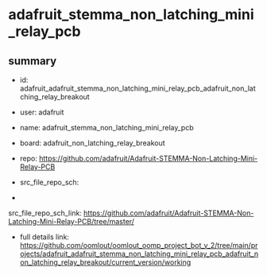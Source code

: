 # adafruit_stemma_non_latching_mini_relay_pcb
 
## summary 
* id: adafruit_adafruit_stemma_non_latching_mini_relay_pcb_adafruit_non_latching_relay_breakout
* user: adafruit
* name: adafruit_stemma_non_latching_mini_relay_pcb
* board: adafruit_non_latching_relay_breakout
* repo: https://github.com/adafruit/Adafruit-STEMMA-Non-Latching-Mini-Relay-PCB



* src_file_repo_sch: 
*
 src_file_repo_sch_link: https://github.com/adafruit/Adafruit-STEMMA-Non-Latching-Mini-Relay-PCB/tree/master/
* full details link: https://github.com/oomlout/oomlout_oomp_project_bot_v_2/tree/main/projects/adafruit_adafruit_stemma_non_latching_mini_relay_pcb_adafruit_non_latching_relay_breakout/current_version/working  






